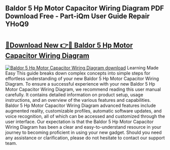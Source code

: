 ## Baldor 5 Hp Motor Capacitor Wiring Diagram PDF Download Free - Part-iQm User Guide Repair YHoQ9

# <h2><a href="http://dfu70bk.blite.top/?on=Baldor+5+Hp+Motor+Capacitor+Wiring+Diagram">🔗Download New 👉🔴 Baldor 5 Hp Motor Capacitor Wiring Diagram</a></h2>

[![Baldor 5 Hp Motor Capacitor Wiring Diagram download](https://i.imgur.com/lujVjoI.png)](http://dfu70bk.blite.top/?on=Baldor+5+Hp+Motor+Capacitor+Wiring+Diagram)
Learning Made Easy This guide breaks down complex concepts into simple steps for effortless understanding of your new Baldor 5 Hp Motor Capacitor Wiring Diagram. To ensure a successful experience with your new Baldor 5 Hp Motor Capacitor Wiring Diagram, we recommend reading this user manual carefully. It contains detailed information on product setup, usage instructions, and an overview of the various features and capabilities. Baldor 5 Hp Motor Capacitor Wiring Diagram advanced features include augmented reality, customizable profiles, automatic software updates, and voice recognition, all of which can be accessed and customized through the user interface. Our expectation is that the Baldor 5 Hp Motor Capacitor Wiring Diagram has been a clear and easy-to-understand resource in your journey to becoming proficient in using your new gadget. Should you need any assistance or clarification, please do not hesitate to contact our support team.
